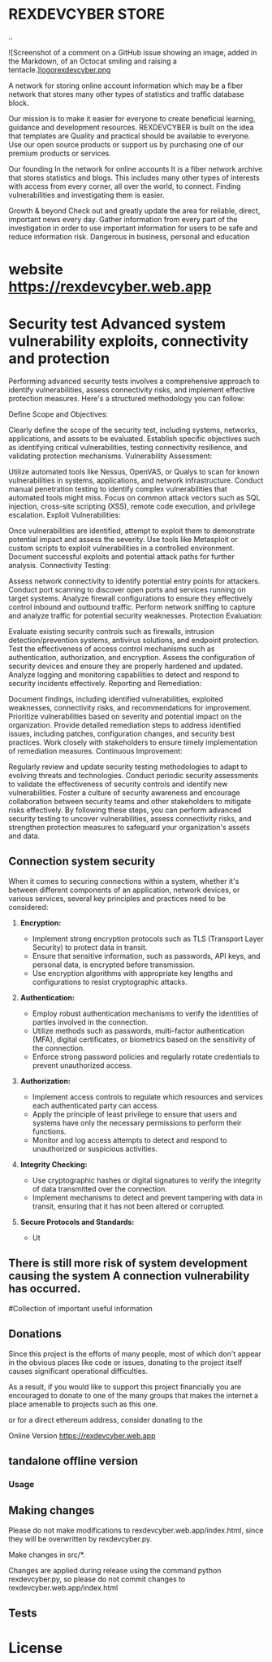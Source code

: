 <H1>REXDEVCYBER STORE </H1>..

![Screenshot of a comment on a GitHub issue showing an image, added in the Markdown, of an Octocat smiling and raising a tentacle.][logorexdevcyber.png](https://postimg.cc/WFDH34cW)


A network for storing online account information
which may be a fiber network that stores many other types of statistics and traffic database block.

Our mission is to make it easier for everyone to create beneficial learning, guidance and development resources.
REXDEVCYBER is built on the idea that templates are Quality and practical should be available to everyone. Use our open source products or support us by purchasing one of our premium products or services.

Our founding
In the network for online accounts It is a fiber network archive that stores statistics and blogs. This includes many other types of interests with access from every corner, all over the world, to connect. Finding vulnerabilities and investigating them is easier.

Growth & beyond
Check out and greatly update the area for reliable, direct, important news every day. Gather information from every part of the investigation in order to use important information for users to be safe and reduce information risk. Dangerous in business, personal and education

# website https://rexdevcyber.web.app


<H1>Security test Advanced system vulnerability exploits, connectivity and protection</H1>

Performing advanced security tests involves a comprehensive approach to identify vulnerabilities, assess connectivity risks, and implement effective protection measures. Here's a structured methodology you can follow:

Define Scope and Objectives:

Clearly define the scope of the security test, including systems, networks, applications, and assets to be evaluated.
Establish specific objectives such as identifying critical vulnerabilities, testing connectivity resilience, and validating protection mechanisms.
Vulnerability Assessment:

Utilize automated tools like Nessus, OpenVAS, or Qualys to scan for known vulnerabilities in systems, applications, and network infrastructure.
Conduct manual penetration testing to identify complex vulnerabilities that automated tools might miss.
Focus on common attack vectors such as SQL injection, cross-site scripting (XSS), remote code execution, and privilege escalation.
Exploit Vulnerabilities:

Once vulnerabilities are identified, attempt to exploit them to demonstrate potential impact and assess the severity.
Use tools like Metasploit or custom scripts to exploit vulnerabilities in a controlled environment.
Document successful exploits and potential attack paths for further analysis.
Connectivity Testing:

Assess network connectivity to identify potential entry points for attackers.
Conduct port scanning to discover open ports and services running on target systems.
Analyze firewall configurations to ensure they effectively control inbound and outbound traffic.
Perform network sniffing to capture and analyze traffic for potential security weaknesses.
Protection Evaluation:

Evaluate existing security controls such as firewalls, intrusion detection/prevention systems, antivirus solutions, and endpoint protection.
Test the effectiveness of access control mechanisms such as authentication, authorization, and encryption.
Assess the configuration of security devices and ensure they are properly hardened and updated.
Analyze logging and monitoring capabilities to detect and respond to security incidents effectively.
Reporting and Remediation:

Document findings, including identified vulnerabilities, exploited weaknesses, connectivity risks, and recommendations for improvement.
Prioritize vulnerabilities based on severity and potential impact on the organization.
Provide detailed remediation steps to address identified issues, including patches, configuration changes, and security best practices.
Work closely with stakeholders to ensure timely implementation of remediation measures.
Continuous Improvement:

Regularly review and update security testing methodologies to adapt to evolving threats and technologies.
Conduct periodic security assessments to validate the effectiveness of security controls and identify new vulnerabilities.
Foster a culture of security awareness and encourage collaboration between security teams and other stakeholders to mitigate risks effectively.
By following these steps, you can perform advanced security testing to uncover vulnerabilities, assess connectivity risks, and strengthen protection measures to safeguard your organization's assets and data.


<H2>Connection system security</H2>


When it comes to securing connections within a system, whether it's between different components of an application, network devices, or various services, several key principles and practices need to be considered:

1. **Encryption:**
   - Implement strong encryption protocols such as TLS (Transport Layer Security) to protect data in transit.
   - Ensure that sensitive information, such as passwords, API keys, and personal data, is encrypted before transmission.
   - Use encryption algorithms with appropriate key lengths and configurations to resist cryptographic attacks.

2. **Authentication:**
   - Employ robust authentication mechanisms to verify the identities of parties involved in the connection.
   - Utilize methods such as passwords, multi-factor authentication (MFA), digital certificates, or biometrics based on the sensitivity of the connection.
   - Enforce strong password policies and regularly rotate credentials to prevent unauthorized access.

3. **Authorization:**
   - Implement access controls to regulate which resources and services each authenticated party can access.
   - Apply the principle of least privilege to ensure that users and systems have only the necessary permissions to perform their functions.
   - Monitor and log access attempts to detect and respond to unauthorized or suspicious activities.

4. **Integrity Checking:**
   - Use cryptographic hashes or digital signatures to verify the integrity of data transmitted over the connection.
   - Implement mechanisms to detect and prevent tampering with data in transit, ensuring that it has not been altered or corrupted.

5. **Secure Protocols and Standards:**
   - Ut





<H2>There is still more risk of system development causing the system A connection vulnerability has occurred.</H2>

#Collection of important useful information

## Donations
Since this project is the efforts of many people, most of which don't appear in
the obvious places like code or issues, donating to the project itself causes
significant operational difficulties.

As a result, if you would like to support this project financially you are
encouraged to donate to one of the many groups that makes the internet a place
amenable to projects such as this one.

or for a direct ethereum address, consider donating to the

Online Version https://rexdevcyber.web.app

## tandalone offline version

### Usage

## Making changes

Please do not make modifications to rexdevcyber.web.app/index.html, since they will be overwritten by rexdevcyber.py.

Make changes in src/*.

Changes are applied during release using the command python rexdevcyber.py, so please do not commit changes to rexdevcyber.web.app/index.html

## Tests

# License
